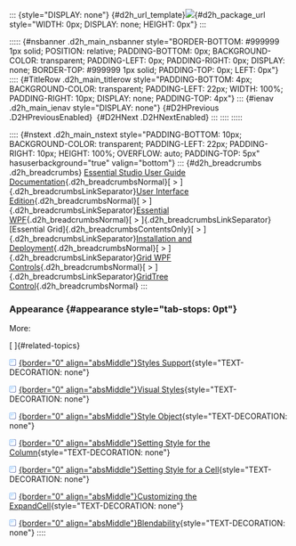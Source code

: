 ::: {style="DISPLAY: none"}
[](ms-xhelp:///?Id=d2h_url_template){#d2h_url_template}![](!package_url!){#d2h_package_url style="WIDTH: 0px; DISPLAY: none; HEIGHT: 0px"}
:::

::::: {#nsbanner .d2h_main_nsbanner style="BORDER-BOTTOM: #999999 1px solid; POSITION: relative; PADDING-BOTTOM: 0px; BACKGROUND-COLOR: transparent; PADDING-LEFT: 0px; PADDING-RIGHT: 0px; DISPLAY: none; BORDER-TOP: #999999 1px solid; PADDING-TOP: 0px; LEFT: 0px"}
:::: {#TitleRow .d2h_main_titlerow style="PADDING-BOTTOM: 4px; BACKGROUND-COLOR: transparent; PADDING-LEFT: 22px; WIDTH: 100%; PADDING-RIGHT: 10px; DISPLAY: none; PADDING-TOP: 4px"}
::: {#ienav .d2h_main_ienav style="DISPLAY: none"}
[](ms-xhelp:///?Id=3710b2a0-834c-4124-8565-0e34bfe555b5){#D2HPrevious .D2HPreviousEnabled}  [](ms-xhelp:///?Id=5f2e6bf5-0d0a-41fa-8473-e47d0e621872){#D2HNext .D2HNextEnabled}
:::
::::
:::::

:::: {#nstext .d2h_main_nstext style="PADDING-BOTTOM: 10px; BACKGROUND-COLOR: transparent; PADDING-LEFT: 22px; PADDING-RIGHT: 10px; HEIGHT: 100%; OVERFLOW: auto; PADDING-TOP: 5px" hasuserbackground="true" valign="bottom"}
::: {#d2h_breadcrumbs .d2h_breadcrumbs}
[Essential Studio User Guide Documentation](ms-xhelp:///?Id=12457748-09e3-4d74-a240-8e049cedf030){.d2h_breadcrumbsNormal}[ \> ]{.d2h_breadcrumbsLinkSeparator}[User Interface Edition](ms-xhelp:///?Id=c29296b7-531c-413b-a0ec-488ca1f7f669){.d2h_breadcrumbsNormal}[ \> ]{.d2h_breadcrumbsLinkSeparator}[Essential WPF](ms-xhelp:///?Id=7f4f82c5-151c-4262-94d0-75c4626c77bc){.d2h_breadcrumbsNormal}[ \> ]{.d2h_breadcrumbsLinkSeparator}[Essential Grid]{.d2h_breadcrumbsContentsOnly}[ \> ]{.d2h_breadcrumbsLinkSeparator}[Installation and Deployment](ms-xhelp:///?Id=094c35c7-db8e-4341-9619-16644b2a4e34){.d2h_breadcrumbsNormal}[ \> ]{.d2h_breadcrumbsLinkSeparator}[Grid WPF Controls](ms-xhelp:///?Id=1249c159-5431-465a-b1af-1cf1e5e90ac8){.d2h_breadcrumbsNormal}[ \> ]{.d2h_breadcrumbsLinkSeparator}[GridTree Control](ms-xhelp:///?Id=30c1b843-3324-43d7-aab0-6bd65c0114d8){.d2h_breadcrumbsNormal}
:::

### Appearance {#appearance style="tab-stops: 0pt"}

More:

[ ]{#related-topics}

[![](button.gif){border="0" align="absMiddle"}Styles Support](ms-xhelp:///?Id=2b8d29b2-9295-40ec-b4c9-bcfe7dcabdde){style="TEXT-DECORATION: none"}

[![](button.gif){border="0" align="absMiddle"}Visual Styles](ms-xhelp:///?Id=728a02e6-1d32-4f4e-a464-4df8bbed452d){style="TEXT-DECORATION: none"}

[![](button.gif){border="0" align="absMiddle"}Style Object](ms-xhelp:///?Id=187cd204-d951-4963-8469-406e7e6e8faa){style="TEXT-DECORATION: none"}

[![](button.gif){border="0" align="absMiddle"}Setting Style for the Column](ms-xhelp:///?Id=d886e546-cfb1-4231-9253-64224eca738b){style="TEXT-DECORATION: none"}

[![](button.gif){border="0" align="absMiddle"}Setting Style for a Cell](ms-xhelp:///?Id=b9229f67-ace5-4db5-b356-f7f9b7a6976a){style="TEXT-DECORATION: none"}

[![](button.gif){border="0" align="absMiddle"}Customizing the ExpandCell](ms-xhelp:///?Id=721d213b-0925-475e-bcf7-2533fd819247){style="TEXT-DECORATION: none"}

[![](button.gif){border="0" align="absMiddle"}Blendability](ms-xhelp:///?Id=43f33b0f-5219-4f74-aa8b-9be3362c3332){style="TEXT-DECORATION: none"}
::::

